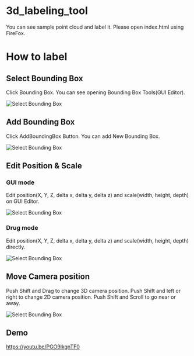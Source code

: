# 3d_labeling_tool

You can see sample point cloud and label it.
Please open index.html using FireFox.

# How to label

## Select Bounding Box

Click Bounding Box. You can see opening Bounding Box Tools(GUI Editor).

![Select Bounding Box](./demo/select_bbox.gif)

## Add Bounding Box

Click AddBoundingBox Button. You can add New Bounding Box.

![Select Bounding Box](./demo/add_bbox.gif)

## Edit Position & Scale

### GUI mode

Edit position(X, Y, Z, delta x, delta y, delta z) and scale(width, height, depth) on GUI Editor.

![Select Bounding Box](./demo/edit_bbox_gui.gif)

### Drug mode

Edit position(X, Y, Z, delta x, delta y, delta z) and scale(width, height, depth) directly.

![Select Bounding Box](./demo/edit_bbox_drag.gif)

## Move Camera position

Push Shift and Drag to change 3D camera position.
Push Shift and left or right to change 2D camera position.
Push Shift and Scroll to go near or away.

![Select Bounding Box](./demo/camera_position.gif)


## Demo


<https://youtu.be/PGO9lkgnTF0>